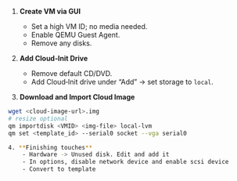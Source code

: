 1. **Create VM via GUI**
   - Set a high VM ID; no media needed.
   - Enable QEMU Guest Agent.
   - Remove any disks.

2. **Add Cloud‑Init Drive**
   - Remove default CD/DVD.
   - Add Cloud‑Init drive under “Add” → set storage to `local`.

3. **Download and Import Cloud Image**
```bash
wget <cloud-image-url>.img
# resize optional
qm importdisk <VMID> <img-file> local-lvm
qm set <template_id> --serial0 socket --vga serial0

4. **Finishing touches**
    - Hardware -> Unused disk. Edit and add it
    - In options, disable network device and enable scsi device
    - Convert to template
